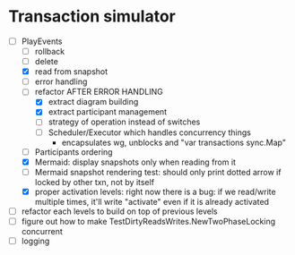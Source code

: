 # Transaction simulator

- [ ] PlayEvents
    - [ ] rollback
    - [ ] delete
    - [x] read from snapshot
    - [ ] error handling
    - [ ] refactor AFTER ERROR HANDLING
      - [x] extract diagram building
      - [x] extract participant management
      - [ ] strategy of operation instead of switches
      - [ ] Scheduler/Executor which handles concurrency things
        - encapsulates wg, unblocks and "var transactions sync.Map"
    - [ ] Participants ordering
    - [x] Mermaid: display snapshots only when reading from it
    - [ ] Mermaid snapshot rendering test: should only print dotted arrow if locked by other txn, not by itself
    - [x] proper activation levels: right now there is a bug: if we read/write multiple times, it'll write "activate" even if it is already activated
- [ ] refactor each levels to build on top of previous levels
- [ ] figure out how to make TestDirtyReadsWrites.NewTwoPhaseLocking concurrent
- [ ] logging
